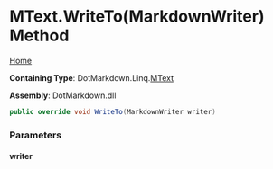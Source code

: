 <a name="_top"></a>

# MText\.WriteTo\(MarkdownWriter\) Method

[Home](../../../../README.md#_top)

**Containing Type**: DotMarkdown\.Linq\.[MText](../README.md#_top)

**Assembly**: DotMarkdown\.dll

```csharp
public override void WriteTo(MarkdownWriter writer)
```

### Parameters

#### writer


